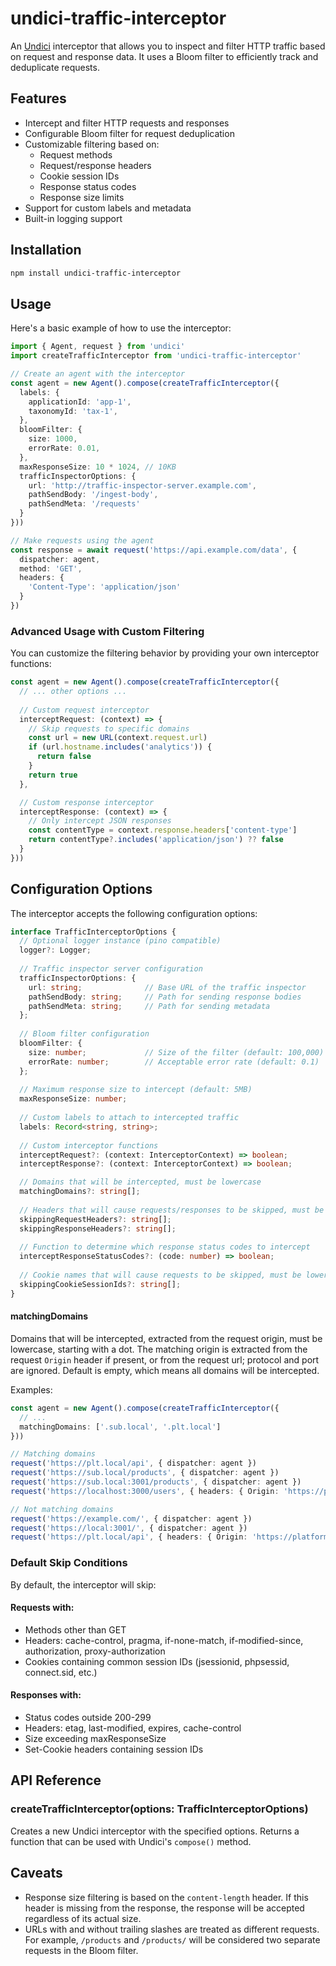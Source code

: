 # undici-traffic-interceptor

An [Undici](https://github.com/nodejs/undici) interceptor that allows you to inspect and filter HTTP traffic based on request and response data. It uses a Bloom filter to efficiently track and deduplicate requests.

## Features

- Intercept and filter HTTP requests and responses
- Configurable Bloom filter for request deduplication
- Customizable filtering based on:
  - Request methods
  - Request/response headers
  - Cookie session IDs
  - Response status codes
  - Response size limits
- Support for custom labels and metadata
- Built-in logging support

## Installation

```bash
npm install undici-traffic-interceptor
```

## Usage

Here's a basic example of how to use the interceptor:

```typescript
import { Agent, request } from 'undici'
import createTrafficInterceptor from 'undici-traffic-interceptor'

// Create an agent with the interceptor
const agent = new Agent().compose(createTrafficInterceptor({
  labels: {
    applicationId: 'app-1',
    taxonomyId: 'tax-1',
  },
  bloomFilter: {
    size: 1000,
    errorRate: 0.01,
  },
  maxResponseSize: 10 * 1024, // 10KB
  trafficInspectorOptions: {
    url: 'http://traffic-inspector-server.example.com',
    pathSendBody: '/ingest-body',
    pathSendMeta: '/requests'
  }
}))

// Make requests using the agent
const response = await request('https://api.example.com/data', {
  dispatcher: agent,
  method: 'GET',
  headers: {
    'Content-Type': 'application/json'
  }
})
```

### Advanced Usage with Custom Filtering

You can customize the filtering behavior by providing your own interceptor functions:

```typescript
const agent = new Agent().compose(createTrafficInterceptor({
  // ... other options ...
  
  // Custom request interceptor
  interceptRequest: (context) => {
    // Skip requests to specific domains
    const url = new URL(context.request.url)
    if (url.hostname.includes('analytics')) {
      return false
    }
    return true
  },

  // Custom response interceptor
  interceptResponse: (context) => {
    // Only intercept JSON responses
    const contentType = context.response.headers['content-type']
    return contentType?.includes('application/json') ?? false
  }
}))
```

## Configuration Options

The interceptor accepts the following configuration options:

```typescript
interface TrafficInterceptorOptions {
  // Optional logger instance (pino compatible)
  logger?: Logger;
  
  // Traffic inspector server configuration
  trafficInspectorOptions: {
    url: string;              // Base URL of the traffic inspector
    pathSendBody: string;     // Path for sending response bodies
    pathSendMeta: string;     // Path for sending metadata
  };
  
  // Bloom filter configuration
  bloomFilter: {
    size: number;             // Size of the filter (default: 100,000)
    errorRate: number;        // Acceptable error rate (default: 0.1)
  };
  
  // Maximum response size to intercept (default: 5MB)
  maxResponseSize: number;
  
  // Custom labels to attach to intercepted traffic
  labels: Record<string, string>;
  
  // Custom interceptor functions
  interceptRequest?: (context: InterceptorContext) => boolean;
  interceptResponse?: (context: InterceptorContext) => boolean;

  // Domains that will be intercepted, must be lowercase
  matchingDomains?: string[];
  
  // Headers that will cause requests/responses to be skipped, must be lowercase
  skippingRequestHeaders?: string[];
  skippingResponseHeaders?: string[];
  
  // Function to determine which response status codes to intercept
  interceptResponseStatusCodes?: (code: number) => boolean;
  
  // Cookie names that will cause requests to be skipped, must be lowercase
  skippingCookieSessionIds?: string[];
}
```

#### matchingDomains

Domains that will be intercepted, extracted from the request origin, must be lowercase, starting with a dot.
The matching origin is extracted from the request `Origin` header if present, or from the request url; protocol and port are ignored.
Default is empty, which means all domains will be intercepted.

Examples:

```typescript
const agent = new Agent().compose(createTrafficInterceptor({
  // ...
  matchingDomains: ['.sub.local', '.plt.local']
}))

// Matching domains
request('https://plt.local/api', { dispatcher: agent })
request('https://sub.local/products', { dispatcher: agent })
request('https://sub.local:3001/products', { dispatcher: agent })
request('https://localhost:3000/users', { headers: { Origin: 'https://plt.local' }, dispatcher: agent })

// Not matching domains
request('https://example.com/', { dispatcher: agent })
request('https://local:3001/', { dispatcher: agent })
request('https://plt.local/api', { headers: { Origin: 'https://platformatic.dev' }, dispatcher: agent })

```


### Default Skip Conditions

By default, the interceptor will skip:

#### Requests with:
- Methods other than GET
- Headers: cache-control, pragma, if-none-match, if-modified-since, authorization, proxy-authorization
- Cookies containing common session IDs (jsessionid, phpsessid, connect.sid, etc.)

#### Responses with:
- Status codes outside 200-299
- Headers: etag, last-modified, expires, cache-control
- Size exceeding maxResponseSize
- Set-Cookie headers containing session IDs

## API Reference

### createTrafficInterceptor(options: TrafficInterceptorOptions)

Creates a new Undici interceptor with the specified options. Returns a function that can be used with Undici's `compose()` method.

## Caveats

- Response size filtering is based on the `content-length` header. If this header is missing from the response, the response will be accepted regardless of its actual size.
- URLs with and without trailing slashes are treated as different requests. For example, `/products` and `/products/` will be considered two separate requests in the Bloom filter.
